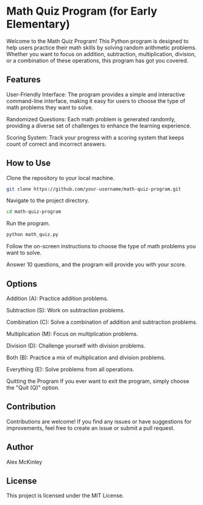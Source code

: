 # Math Quiz Program (for Early Elementary)
Welcome to the Math Quiz Program! This Python program is designed to help users practice their math skills by solving random arithmetic problems. Whether you want to focus on addition, subtraction, multiplication, division, or a combination of these operations, this program has got you covered.

## Features
User-Friendly Interface: The program provides a simple and interactive command-line interface, making it easy for users to choose the type of math problems they want to solve.

Randomized Questions: Each math problem is generated randomly, providing a diverse set of challenges to enhance the learning experience.

Scoring System: Track your progress with a scoring system that keeps count of correct and incorrect answers.

## How to Use
Clone the repository to your local machine.

```bash
git clone https://github.com/your-username/math-quiz-program.git
```
Navigate to the project directory.

```bash
cd math-quiz-program
```
Run the program.

```bash
python math_quiz.py
```
Follow the on-screen instructions to choose the type of math problems you want to solve.

Answer 10 questions, and the program will provide you with your score.

## Options
Addition (A): Practice addition problems.

Subtraction (S): Work on subtraction problems.

Combination (C): Solve a combination of addition and subtraction problems.

Multiplication (M): Focus on multiplication problems.

Division (D): Challenge yourself with division problems.

Both (B): Practice a mix of multiplication and division problems.

Everything (E): Solve problems from all operations.

Quitting the Program
If you ever want to exit the program, simply choose the "Quit (Q)" option.

## Contribution
Contributions are welcome! If you find any issues or have suggestions for improvements, feel free to create an issue or submit a pull request.

## Author
Alex McKinley

## License
This project is licensed under the MIT License.
